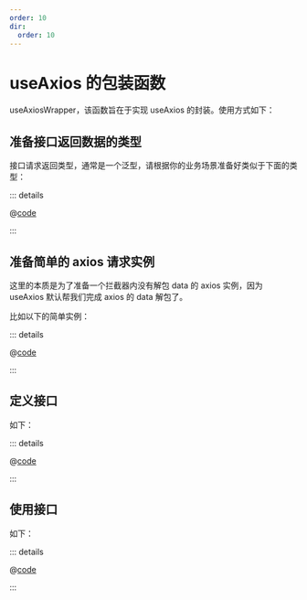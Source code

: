 ```yaml
---
order: 10
dir:
  order: 10
---
```


# useAxios 的包装函数

useAxiosWrapper，该函数旨在于实现 useAxios 的封装。使用方式如下：

## 准备接口返回数据的类型

接口请求返回类型，通常是一个泛型，请根据你的业务场景准备好类似于下面的类型：

::: details

@[code](./tests/types/ApifoxModel.ts)

:::

## 准备简单的 axios 请求实例

这里的本质是为了准备一个拦截器内没有解包 data 的 axios 实例，因为 useAxios 默认帮我们完成 axios 的 data 解包了。

比如以下的简单实例：

::: details

@[code](./tests/createAxiosInstance.ts)

:::

## 定义接口

如下：

::: details

@[code](./tests/homeCategoryHead.ts)

:::

## 使用接口

如下：

::: details

@[code](./tests/homeCategoryHead.test.ts)

:::
